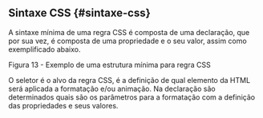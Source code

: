 ## Sintaxe CSS {#sintaxe-css}

A sintaxe mínima de uma regra CSS é composta de uma declaração, que por sua vez, é composta de uma propriedade e o seu valor, assim como exemplificado abaixo.

Figura 13 - Exemplo de uma estrutura mínima para regra CSS

O seletor é o alvo da regra CSS, é a definição de qual elemento da HTML será aplicada a formatação e/ou animação. Na declaração são determinados quais são os parâmetros para a formatação com a definição das propriedades e seus valores.